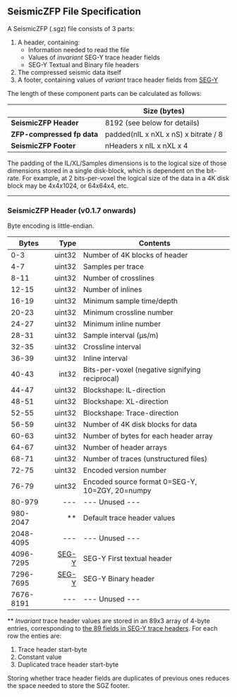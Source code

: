## SeismicZFP File Specification

A SeismicZFP (.sgz) file consists of 3 parts:
1. A header, containing:
   * Information needed to read the file
   * Values of _invariant_ SEG-Y trace header fields
   * SEG-Y Textual and Binary file headers
2. The compressed seismic data itself
3. A footer, containing values of _variant_ trace header fields from [SEG-Y](https://seg.org/Portals/0/SEG/News%20and%20Resources/Technical%20Standards/seg_y_rev2_0-mar2017.pdf)

The length of these component parts can be calculated as follows:


| | Size (bytes) | 
|-|-|
|**SeismicZFP Header** | 8192 (see below for details)
|**ZFP-compressed fp data** | padded(nIL x nXL x nS) x bitrate / 8
|**SeismicZFP Footer** | nHeaders x nIL x nXL x 4

The padding of the IL/XL/Samples dimensions is to the logical size of those dimensions stored in a single disk-block, which is dependent on the bit-rate. For example, at 2 bits-per-voxel the logical size of the data in a 4K disk block may be 4x4x1024, or 64x64x4, etc.

---

### SeismicZFP Header (v0.1.7 onwards)

Byte encoding is little-endian.

| Bytes  | Type | Contents |
|---|---:|---|
|0-3   |uint32 |Number of 4K blocks of header
|4-7   |uint32 |Samples per trace
|8-11  |uint32 |Number of crosslines
|12-15 |uint32 |Number of inlines
|16-19 |uint32 |Minimum sample time/depth
|20-23 |uint32 |Minimum crossline number
|24-27 |uint32 |Minimum inline number
|28-31 |uint32 |Sample interval (μs/m)
|32-35 |uint32 |Crossline interval
|36-39 |uint32 |Inline interval
|40-43 |int32 |Bits-per-voxel (negative signifying reciprocal)
|44-47 |uint32 |Blockshape: IL-direction
|48-51 |uint32 |Blockshape: XL-direction
|52-55 |uint32 |Blockshape: Trace-direction
|56-59 |uint32 |Number of 4K disk blocks for data
|60-63 |uint32 |Number of bytes for each header array
|64-67 |uint32 |Number of header arrays
|68-71 |uint32 |Number of traces (unstructured files)
|72-75 |uint32 |Encoded version number
|76-79 |uint32 |Encoded source format 0=SEG-Y, 10=ZGY, 20=numpy
|80-979 |---  | --- Unused ---
|980-2047 |** |Default trace header values
|2048-4095 |---  | --- Unused ---
|4096-7295 |[SEG-Y](https://seg.org/Portals/0/SEG/News%20and%20Resources/Technical%20Standards/seg_y_rev2_0-mar2017.pdf)  | SEG-Y First textual header
|7296-7695 |[SEG-Y](https://seg.org/Portals/0/SEG/News%20and%20Resources/Technical%20Standards/seg_y_rev2_0-mar2017.pdf)  | SEG-Y Binary header
|7676-8191 |---  | --- Unused ---

** *Invariant* trace header values are stored in an 89x3 array of 4-byte entries, corresponding to [the 89 fields in SEG-Y trace headers](https://github.com/equinor/segyio/blob/master/python/segyio/tracefield.py). For each row the enties are:
1. Trace header start-byte
2. Constant value
3. Duplicated trace header start-byte

Storing whether trace header fields are duplicates of previous ones reduces the space needed to store the SGZ footer.
